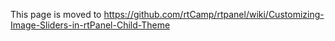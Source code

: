 This page is moved to https://github.com/rtCamp/rtpanel/wiki/Customizing-Image-Sliders-in-rtPanel-Child-Theme
